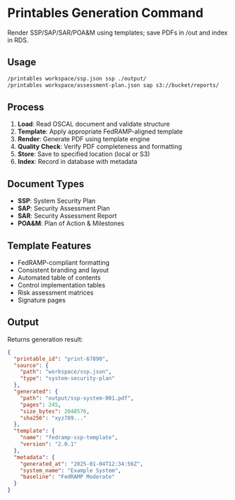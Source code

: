 # Printables Generation Command

Render SSP/SAP/SAR/POA&M using templates; save PDFs in /out and index in RDS.

## Usage

```bash
/printables workspace/ssp.json ssp ./output/
/printables workspace/assessment-plan.json sap s3://bucket/reports/
```

## Process

1. **Load**: Read OSCAL document and validate structure
2. **Template**: Apply appropriate FedRAMP-aligned template
3. **Render**: Generate PDF using template engine
4. **Quality Check**: Verify PDF completeness and formatting
5. **Store**: Save to specified location (local or S3)
6. **Index**: Record in database with metadata

## Document Types

- **SSP**: System Security Plan
- **SAP**: Security Assessment Plan  
- **SAR**: Security Assessment Report
- **POA&M**: Plan of Action & Milestones

## Template Features

- FedRAMP-compliant formatting
- Consistent branding and layout
- Automated table of contents
- Control implementation tables
- Risk assessment matrices
- Signature pages

## Output

Returns generation result:

```json
{
  "printable_id": "print-67890",
  "source": {
    "path": "workspace/ssp.json",
    "type": "system-security-plan"
  },
  "generated": {
    "path": "output/ssp-system-001.pdf",
    "pages": 245,
    "size_bytes": 2048576,
    "sha256": "xyz789..."
  },
  "template": {
    "name": "fedramp-ssp-template",
    "version": "2.0.1"
  },
  "metadata": {
    "generated_at": "2025-01-04T12:34:56Z",
    "system_name": "Example System",
    "baseline": "FedRAMP Moderate"
  }
}
```